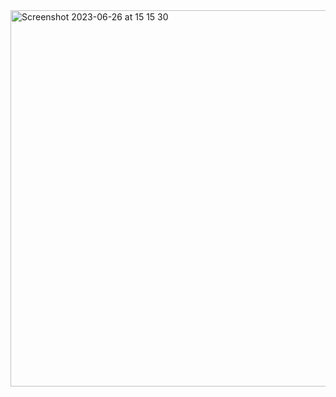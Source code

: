 <img width="602" alt="Screenshot 2023-06-26 at 15 15 30" src="https://github.com/tekrajchhetri/rust/assets/52251022/d49cf73c-a902-4f97-8043-74809d7bd4ee">
